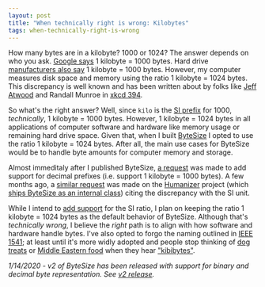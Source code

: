 ```yaml
---
layout: post
title: "When technically right is wrong: Kilobytes"
tags: when-technically-right-is-wrong
---
```


How many bytes are in a kilobyte? 1000 or 1024? The answer depends on who you ask. [Google says](https://www.google.com/search?q=how+many+bytes+in+a+kilobyte) 1 kilobyte = 1000 bytes. Hard drive [manufacturers also say](https://www.lifewire.com/drive-storage-capacities-833435) 1 kilobyte = 1000 bytes. However, my computer measures disk space and memory using the ratio 1 kilobyte = 1024 bytes. This discrepancy is well known and has been written about by folks like [Jeff Atwood](https://blog.codinghorror.com/gigabyte-decimal-vs-binary/) and Randall Munroe in [xkcd 394](https://xkcd.com/394/).

So what's the right answer? Well, since `kilo` is the [SI prefix](https://en.wikipedia.org/wiki/Metric_prefix) for 1000, _technically_, 1 kilobyte = 1000 bytes. However, 1 kilobyte = 1024 bytes in all applications of computer software and hardware like memory usage or remaining hard drive space. Given that, when I built [ByteSize](https://github.com/omar/bytesize) I opted to use the ratio 1 kilobyte = 1024 bytes. After all, the main use cases for ByteSize would be to handle byte amounts for computer memory and storage.

Almost immeditaly after I published ByteSize, [a request](https://github.com/omar/ByteSize/issues/1) was made to add support for decimal prefixes (i.e. support 1 kilobyte = 1000 bytes). A few months ago, a [similar request](https://github.com/Humanizr/Humanizer/issues/592) was made on the [Humanizer](https://github.com/Humanizr/Humanizer) project (which [ships ByteSize as an internal class](https://github.com/Humanizr/Humanizer/blob/dev/src/Humanizer/Bytes/ByteSize.cs)) citing the discrepancy with the SI unit.

While I intend to [add support](https://github.com/omar/ByteSize/pull/24) for the SI ratio, I plan on keeping the ratio 1 kilobyte = 1024 bytes as the default behavior of ByteSize. Although that's _technically wrong_, I believe the _right_ path is to align with how software and hardware handle bytes. I've also opted to forgo the naming outlined in [IEEE 1541](https://en.wikipedia.org/wiki/IEEE_1541-2002); at least until it's more widly adopted and people stop thinking of [dog treats](https://en.wikipedia.org/wiki/Kibbles_'n_Bits) or [Middle Eastern food](https://en.wikipedia.org/wiki/Kibbeh) when they hear ["kibibytes"](https://en.wikipedia.org/wiki/Kibibyte).

_1/14/2020 - v2 of ByteSize has been released with support for binary and decimal byte representation. See [v2 release](https://github.com/omar/ByteSize/releases/tag/v2.0.0)._
